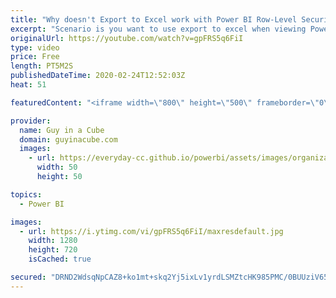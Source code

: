 ```yaml
---
title: "Why doesn't Export to Excel work with Power BI Row-Level Security (RLS)???"
excerpt: "Scenario is you want to use export to excel when viewing Power BI Row-Level Security (RLS) as someone else. RLS doesn't appear to work. Patrick breaks it down.  Download sample: https://guyinacu.be/rlsexportsample  📢 Become a member: https://guyinacu.be/membership   *******************  Want to take"
originalUrl: https://youtube.com/watch?v=gpFRS5q6FiI
type: video
price: Free
length: PT5M2S
publishedDateTime: 2020-02-24T12:52:03Z
heat: 51

featuredContent: "<iframe width=\"800\" height=\"500\" frameborder=\"0\" src=\"https://www.youtube.com/embed/gpFRS5q6FiI\" allow=\"accelerometer; autoplay; encrypted-media; gyroscope; picture-in-picture\" allowfullscreen></iframe>"

provider:
  name: Guy in a Cube
  domain: guyinacube.com
  images:
    - url: https://everyday-cc.github.io/powerbi/assets/images/organizations/guyinacube.com-50x50.jpg
      width: 50
      height: 50

topics:
  - Power BI

images:
  - url: https://i.ytimg.com/vi/gpFRS5q6FiI/maxresdefault.jpg
    width: 1280
    height: 720
    isCached: true

secured: "DRND2WdsqNpCAZ8+ko1mt+skq2Yj5ixLv1yrdLSMZtcHK985PMC/0BUUziV65fV6VMA+RijUBtaZZ0mJcOuBs7BViEvM1kX3fFQGA+DyAWMiAW7Whl2TgRyQx8lNpwUHRSfXg9ggBJprncPIYexwlM3OqGeweqQ4wUZ39WBOZBJl2QlQdxUAO8hEljjGmGIZUrynoxXd6wp6mC5tis5B3S1sl36pIVeS+J4SIPBx0esxztha0qISvjy68AvoaLD6HLntIgb2VXCnnIvM5St4baHNIP7CdhfI7Bu4KEutodyVqVorU41VFIcvuhVUNXLT5chCMb5uWWwEK2MTdM+TWDxbL7Hrf7q6CXsMluFNxEoQWNwZfVRU7wAzCuYacfNnhx521oy+a5XyaiAw34GTzVenJRwLM1PaeD9WlNWGj70=;tJ9AEnPDP76io+AmU9vzFg=="
---
```


